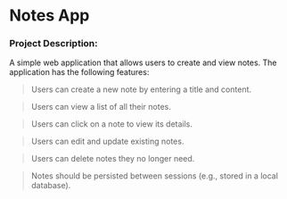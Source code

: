 # Notes App

### Project Description:
A simple web application that allows users to create and view notes. The
application has the following features:

> Users can create a new note by entering a title and content.


> Users can view a list of all their notes.


> Users can click on a note to view its details.


> Users can edit and update existing notes.


> Users can delete notes they no longer need.


> Notes should be persisted between sessions (e.g., stored in a local database).
